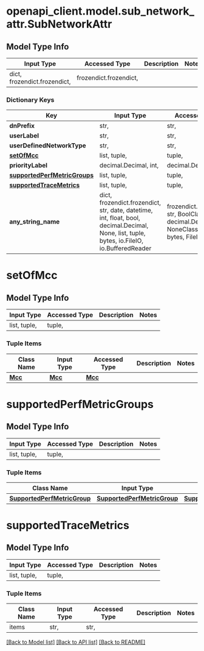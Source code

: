 # openapi_client.model.sub_network_attr.SubNetworkAttr

## Model Type Info
Input Type | Accessed Type | Description | Notes
------------ | ------------- | ------------- | -------------
dict, frozendict.frozendict,  | frozendict.frozendict,  |  | 

### Dictionary Keys
Key | Input Type | Accessed Type | Description | Notes
------------ | ------------- | ------------- | ------------- | -------------
**dnPrefix** | str,  | str,  |  | [optional] 
**userLabel** | str,  | str,  |  | [optional] 
**userDefinedNetworkType** | str,  | str,  |  | [optional] 
**[setOfMcc](#setOfMcc)** | list, tuple,  | tuple,  |  | [optional] 
**priorityLabel** | decimal.Decimal, int,  | decimal.Decimal,  |  | [optional] 
**[supportedPerfMetricGroups](#supportedPerfMetricGroups)** | list, tuple,  | tuple,  |  | [optional] 
**[supportedTraceMetrics](#supportedTraceMetrics)** | list, tuple,  | tuple,  |  | [optional] 
**any_string_name** | dict, frozendict.frozendict, str, date, datetime, int, float, bool, decimal.Decimal, None, list, tuple, bytes, io.FileIO, io.BufferedReader | frozendict.frozendict, str, BoolClass, decimal.Decimal, NoneClass, tuple, bytes, FileIO | any string name can be used but the value must be the correct type | [optional]

# setOfMcc

## Model Type Info
Input Type | Accessed Type | Description | Notes
------------ | ------------- | ------------- | -------------
list, tuple,  | tuple,  |  | 

### Tuple Items
Class Name | Input Type | Accessed Type | Description | Notes
------------- | ------------- | ------------- | ------------- | -------------
[**Mcc**](Mcc.md) | [**Mcc**](Mcc.md) | [**Mcc**](Mcc.md) |  | 

# supportedPerfMetricGroups

## Model Type Info
Input Type | Accessed Type | Description | Notes
------------ | ------------- | ------------- | -------------
list, tuple,  | tuple,  |  | 

### Tuple Items
Class Name | Input Type | Accessed Type | Description | Notes
------------- | ------------- | ------------- | ------------- | -------------
[**SupportedPerfMetricGroup**](SupportedPerfMetricGroup.md) | [**SupportedPerfMetricGroup**](SupportedPerfMetricGroup.md) | [**SupportedPerfMetricGroup**](SupportedPerfMetricGroup.md) |  | 

# supportedTraceMetrics

## Model Type Info
Input Type | Accessed Type | Description | Notes
------------ | ------------- | ------------- | -------------
list, tuple,  | tuple,  |  | 

### Tuple Items
Class Name | Input Type | Accessed Type | Description | Notes
------------- | ------------- | ------------- | ------------- | -------------
items | str,  | str,  |  | 

[[Back to Model list]](../../README.md#documentation-for-models) [[Back to API list]](../../README.md#documentation-for-api-endpoints) [[Back to README]](../../README.md)


